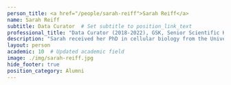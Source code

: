 ```yaml
---
person_title: <a href="/people/sarah-reiff">Sarah Reiff</a>
name: Sarah Reiff
subtitle: Data Curator  # Set subtitle to position_link_text
professional_title: "Data Curator (2018-2022), GSK, Senior Scientific Knowledge Engineer"
description: "Sarah received her PhD in cellular biology from the University of Georgia, where she worked on organellar DNA replication in the protozoan parasite Toxoplasma. She went on to a postdoctoral position at UCSF, where she was involved in the genome project for Stentor, a giant protist and a model for single-cell regeneration. She now works as a data curator at the 4D Nucleome Data Coordination and Integration Center."
layout: person
academic: 10  # Updated academic field
image: ./img/sarah-reiff.jpg
hide_footer: true
position_category: Alumni
---
```

